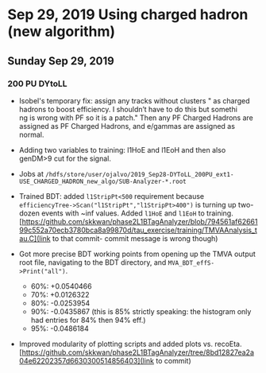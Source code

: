 # Sep 29, 2019 Using charged hadron (new algorithm)

## Sunday Sep 29, 2019

### 200 PU DYtoLL

- Isobel's temporary fix: assign any tracks without clusters " as charged hadrons to boost efficiency. I shouldn’t have to do this but somethi\
ng is wrong with PF so it is a patch." Then any PF Charged Hadrons are assigned as PF Charged Hadrons, and e/gammas are assigned as normal.
- Adding two variables to training:  l1HoE and l1EoH and then also genDM>9 cut for the signal.
- Jobs at
  ```/hdfs/store/user/ojalvo/2019_Sep28-DYToLL_200PU_ext1-USE_CHARGED_HADRON_new_algo/SUB-Analyzer-*.root```
- Trained BDT: added `l1StripPt<500` requirement because ``` efficiencyTree->Scan("l1StripPt","l1StripPt>400")``` is turning up
  two-dozen events with ~inf values. Added `l1HoE` and `l1EoH` to training.
  [https://github.com/skkwan/phase2L1BTagAnalyzer/blob/794561af6266199c552a70ecb3780bca8a99870d/tau_exercise/training/TMVAAnalysis_tau.C](link to that commit- commit message is wrong though)

- Got more precise BDT working points from opening up the TMVA output root file, navigating to the BDT directory, and
  ```MVA_BDT_effS->Print("all")```.
  * 60%: +0.0540466
  * 70%: +0.0126322
  * 80%: -0.0253954
  * 90%: -0.0435867 (this is 85% strictly speaking: the histogram only had entries for 84% then 94% eff.)
  * 95%: -0.0486184
- Improved modularity of plotting scripts and added plots vs. recoEta. [https://github.com/skkwan/phase2L1BTagAnalyzer/tree/8bd12827ea2a04e62202357d6630300514856403](link to commit)